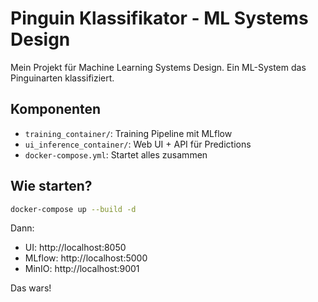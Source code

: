 # Pinguin Klassifikator - ML Systems Design

Mein Projekt für Machine Learning Systems Design. Ein ML-System das Pinguinarten klassifiziert.

## Komponenten
- `training_container/`: Training Pipeline mit MLflow
- `ui_inference_container/`: Web UI + API für Predictions
- `docker-compose.yml`: Startet alles zusammen

## Wie starten?
```bash
docker-compose up --build -d
```

Dann:
- UI: http://localhost:8050
- MLflow: http://localhost:5000
- MinIO: http://localhost:9001

Das wars!
